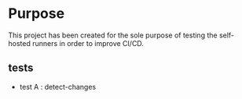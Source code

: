 <h1>Purpose</h1>

This project has been created for the sole purpose of testing the self-hosted runners in order to improve CI/CD.

<h2>tests</h2>

- test A : detect-changes
